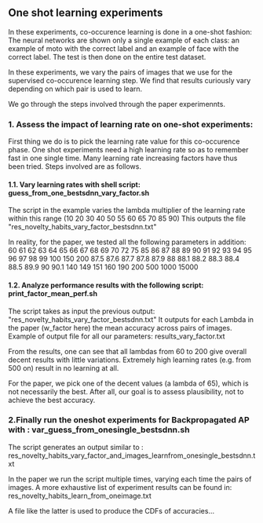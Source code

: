 ## One shot learning experiments

In these experiments, co-occurence learning is done in a one-shot fashion: 
The neural networks are shown only a single example of each class: an example of moto with the correct label and an example of face with the correct label.
The test is then done on the entire test dataset.
 
In these experiments, we vary the pairs of images that we use for the supervised co-occurence learning step. 
We find that results curiously vary depending on which pair is used to learn.

We go through the steps involved through the paper experimennts.

### 1. Assess the impact of learning rate on one-shot experiments:

First thing we do is to pick the learning rate value for this co-occurence phase. 
One shot experiments need a high learning rate so as to remember fast in one single time. 
Many learning rate increasing factors have thus been tried. Steps involved are as follows.

#### 1.1. Vary learning rates with shell script: guess_from_one_bestsdnn_vary_factor.sh

The script in the example varies the lambda multiplier of the learning rate within this range (10 20 30 40 50 55 60 65 70 85 90)
This outputs the file "res_novelty_habits_vary_factor_bestsdnn.txt"

In reality, for the paper, we tested all the following parameters in addition: 
60 61 62 63 64 65 66 67 68 69 70 72 75 85 86 87 88 89 90 91 92 93 94 95 96 97 98 99 100 150 200 87.5 87.6 87.7 87.8 87.9 88 88.1 88.2 88.3 88.4 88.5 89.9 90 90.1 140 149 151 160 190 200 500 1000 15000 

#### 1.2. Analyze performance results with the following script: print_factor_mean_perf.sh 

The script takes as input the previous output: "res_novelty_habits_vary_factor_bestsdnn.txt" 
It outputs for each Lambda in the paper (w_factor here) the mean accuracy across pairs of images. 
Example of output file for all our parameters: results_vary_factor.txt

From the results, one can see that all lambdas from 60 to 200 give overall decent results with little variations. 
Extremely high learning rates (e.g. from 500 on) result in no learning at all.  

For the paper, we pick one of the decent values (a lambda of 65), which is not necessarily the best. 
After all, our goal is to assess plausibility, not to achieve the best accuracy. 

### 2.Finally run the oneshot experiments for Backpropagated AP with : var_guess_from_onesingle_bestsdnn.sh 

The script generates an output similar to : res_novelty_habits_vary_factor_and_images_learnfrom_onesingle_bestsdnn.txt

In the paper we run the script multiple times, varying each time the pairs of images. A more exhaustive list of experiment results can be found in: res_novelty_habits_learn_from_oneimage.txt

A file like the latter is used to produce the CDFs of accuracies...

